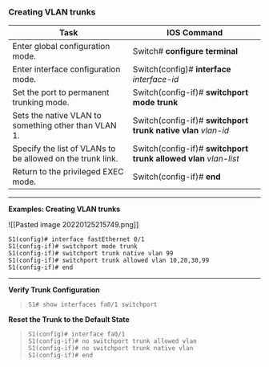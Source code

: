 

### Creating VLAN trunks

|**Task** | **IOS Command** |
| --- | --- | 
|Enter global configuration mode. | Switch# **configure terminal** |
| Enter interface configuration mode. |Switch(config)# **interface** _interface-id_ |
| Set the port to permanent trunking mode. | Switch(config-if)# **switchport mode trunk** |
| Sets the native VLAN to something other than VLAN 1. | Switch(config-if)# **switchport trunk native vlan** _vlan-id_ |
| Specify the list of VLANs to be allowed on the trunk link. | Switch(config-if)# **switchport trunk allowed vlan** _vlan-list_ |
| Return to the privileged EXEC mode. | Switch(config-if)# **end** |

---

**Examples: Creating VLAN trunks**

![[Pasted image 20220125215749.png]]


```text
S1(config)# interface fastEthernet 0/1 
S1(config-if)# switchport mode trunk 
S1(config-if)# switchport trunk native vlan 99 
S1(config-if)# switchport trunk allowed vlan 10,20,30,99 
S1(config-if)# end
```

---

**Verify Trunk Configuration**

>```text
>S1# show interfaces fa0/1 switchport
>```


**Reset the Trunk to the Default State**

>```text
>S1(config)# interface fa0/1 
>S1(config-if)# no switchport trunk allowed vlan 
>S1(config-if)# no switchport trunk native vlan 
>S1(config-if)# end
>```

